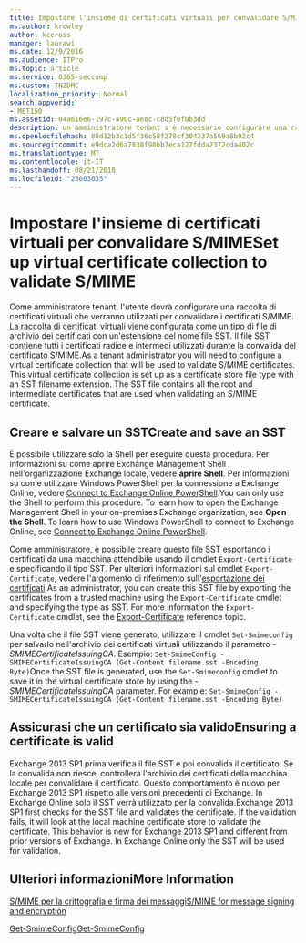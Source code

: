 ```yaml
---
title: Impostare l'insieme di certificati virtuali per convalidare S/MIME
ms.author: krowley
author: kccross
manager: laurawi
ms.date: 12/9/2016
ms.audience: ITPro
ms.topic: article
ms.service: O365-seccomp
ms.custom: TN2DMC
localization_priority: Normal
search.appverid:
- MET150
ms.assetid: 04a616e6-197c-490c-ae8c-c8d5f0f0b3dd
description: un amministratore tenant s è necessario configurare una raccolta di certificati virtuali che verrà utilizzata per convalidare i certificati S/MIME.
ms.openlocfilehash: 88d12b3c1d5f36c58f278cf304237a569a8b92c4
ms.sourcegitcommit: e9dca2d6a7838f98bb7eca127fdda2372cda402c
ms.translationtype: MT
ms.contentlocale: it-IT
ms.lasthandoff: 08/21/2018
ms.locfileid: "23003035"
---
```

# <a name="set-up-virtual-certificate-collection-to-validate-smime"></a><span data-ttu-id="353c3-103">Impostare l'insieme di certificati virtuali per convalidare S/MIME</span><span class="sxs-lookup"><span data-stu-id="353c3-103">Set up virtual certificate collection to validate S/MIME</span></span>

<span data-ttu-id="353c3-p101">Come amministratore tenant, l'utente dovrà configurare una raccolta di certificati virtuali che verranno utilizzati per convalidare i certificati S/MIME. La raccolta di certificati virtuali viene configurata come un tipo di file di archivio dei certificati con un'estensione del nome file SST. Il file SST contiene tutti i certificati radice e intermedi utilizzati durante la convalida del certificato S/MIME.</span><span class="sxs-lookup"><span data-stu-id="353c3-p101">As a tenant administrator you will need to configure a virtual certificate collection that will be used to validate S/MIME certificates. This virtual certificate collection is set up as a certificate store file type with an SST filename extension. The SST file contains all the root and intermediate certificates that are used when validating an S/MIME certificate.</span></span>
  
## <a name="create-and-save-an-sst"></a><span data-ttu-id="353c3-107">Creare e salvare un SST</span><span class="sxs-lookup"><span data-stu-id="353c3-107">Create and save an SST</span></span>
<span data-ttu-id="353c3-108"><a name="sectionSection0"> </a></span><span class="sxs-lookup"><span data-stu-id="353c3-108"></span></span>

<span data-ttu-id="353c3-p102">È possibile utilizzare solo la Shell per eseguire questa procedura. Per informazioni su come aprire Exchange Management Shell nell'organizzazione Exchange locale, vedere **aprire Shell**. Per informazioni su come utilizzare Windows PowerShell per la connessione a Exchange Online, vedere [Connect to Exchange Online PowerShell](https://go.microsoft.com/fwlink/p/?linkid=396554).</span><span class="sxs-lookup"><span data-stu-id="353c3-p102">You can only use the Shell to perform this procedure. To learn how to open the Exchange Management Shell in your on-premises Exchange organization, see **Open the Shell**. To learn how to use Windows PowerShell to connect to Exchange Online, see [Connect to Exchange Online PowerShell](https://go.microsoft.com/fwlink/p/?linkid=396554).</span></span>
  
<span data-ttu-id="353c3-p103">Come amministratore, è possibile creare questo file SST esportando i certificati da una macchina attendibile usando il cmdlet  `Export-Certificate` e specificando il tipo SST. Per ulteriori informazioni sul cmdlet  `Export-Certificate`, vedere l'argomento di riferimento sull'[esportazione dei certificati](https://technet.microsoft.com/en-us/library/hh848628.aspx).</span><span class="sxs-lookup"><span data-stu-id="353c3-p103">As an administrator, you can create this SST file by exporting the certificates from a trusted machine using the  `Export-Certificate` cmdlet and specifying the type as SST. For more information the  `Export-Certificate` cmdlet, see the [Export-Certificate](https://technet.microsoft.com/en-us/library/hh848628.aspx) reference topic.</span></span> 
  
<span data-ttu-id="353c3-p104">Una volta che il file SST viene generato, utilizzare il cmdlet  `Set-Smimeconfig` per salvarlo nell'archivio dei certificati virtuali utilizzando il parametro  _-SMIMECertificateIssuingCA_. Esempio:  `Set-SmimeConfig -SMIMECertificateIssuingCA (Get-Content filename.sst -Encoding Byte)`</span><span class="sxs-lookup"><span data-stu-id="353c3-p104">Once the SST file is generated, use the  `Set-Smimeconfig` cmdlet to save it in the virtual certificate store by using the  _-SMIMECertificateIssuingCA_ parameter. For example:  `Set-SmimeConfig -SMIMECertificateIssuingCA (Get-Content filename.sst -Encoding Byte)`</span></span>
  
## <a name="ensuring-a-certificate-is-valid"></a><span data-ttu-id="353c3-116">Assicurasi che un certificato sia valido</span><span class="sxs-lookup"><span data-stu-id="353c3-116">Ensuring a certificate is valid</span></span>
<span data-ttu-id="353c3-117"><a name="sectionSection1"> </a></span><span class="sxs-lookup"><span data-stu-id="353c3-117"></span></span>

<span data-ttu-id="353c3-p105">Exchange 2013 SP1 prima verifica il file SST e poi convalida il certificato. Se la convalida non riesce, controllerà l'archivio dei certificati della macchina locale per convalidare il certificato. Questo comportamento è nuovo per Exchange 2013 SP1 rispetto alle versioni precedenti di Exchange. In Exchange Online solo il SST verrà utilizzato per la convalida.</span><span class="sxs-lookup"><span data-stu-id="353c3-p105">Exchange 2013 SP1 first checks for the SST file and validates the certificate. If the validation fails, it will look at the local machine certificate store to validate the certificate. This behavior is new for Exchange 2013 SP1 and different from prior versions of Exchange. In Exchange Online only the SST will be used for validation.</span></span>
  
## <a name="more-information"></a><span data-ttu-id="353c3-122">Ulteriori informazioni</span><span class="sxs-lookup"><span data-stu-id="353c3-122">More Information</span></span>
<span data-ttu-id="353c3-123"><a name="sectionSection2"> </a></span><span class="sxs-lookup"><span data-stu-id="353c3-123"></span></span>

[<span data-ttu-id="353c3-124">S/MIME per la crittografia e firma dei messaggi</span><span class="sxs-lookup"><span data-stu-id="353c3-124">S/MIME for message signing and encryption</span></span>](s-mime-for-message-signing-and-encryption.md)
  
[<span data-ttu-id="353c3-125">Get-SmimeConfig</span><span class="sxs-lookup"><span data-stu-id="353c3-125">Get-SmimeConfig</span></span>](http://technet.microsoft.com/library/4b29fa89-0840-4fe9-8885-019fcef2e02b.aspx)
  

